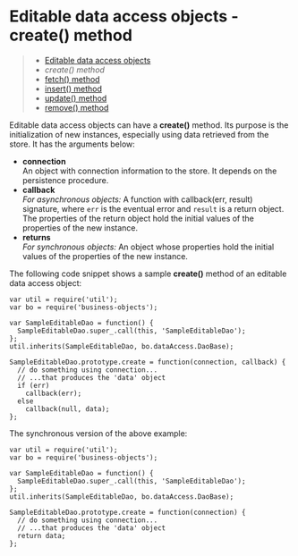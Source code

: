 # Editable data access objects - create() method

> * [Editable data access objects](/data-access/editable)
> * _create() method_
> * [fetch() method](fetch)
> * [insert() method](insert)
> * [update() method](update)
> * [remove() method](remove)

Editable data access objects can have a __create()__ method. Its purpose is
the initialization of new instances, especially using data retrieved from the store.
It has the arguments below:

* __connection__  
  An object with connection information to the store. It depends on
  the persistence procedure. 
* __callback__  
  _For asynchronous objects:_ A function with callback(err, result) signature, where
  `err` is the eventual error and `result` is a return object. The properties of the
  return object hold the initial values of the properties of the new instance.
* __returns__  
  _For synchronous objects:_ An object whose properties hold the initial values of the
  properties of the new instance.

The following code snippet shows a sample __create()__ method of an editable data access object:

```
var util = require('util');
var bo = require('business-objects');

var SampleEditableDao = function() {
  SampleEditableDao.super_.call(this, 'SampleEditableDao');
};
util.inherits(SampleEditableDao, bo.dataAccess.DaoBase);

SampleEditableDao.prototype.create = function(connection, callback) {
  // do something using connection...
  // ...that produces the 'data' object
  if (err)
    callback(err);
  else
    callback(null, data);
};
```

The synchronous version of the above example:

```
var util = require('util');
var bo = require('business-objects');

var SampleEditableDao = function() {
  SampleEditableDao.super_.call(this, 'SampleEditableDao');
};
util.inherits(SampleEditableDao, bo.dataAccess.DaoBase);

SampleEditableDao.prototype.create = function(connection) {
  // do something using connection...
  // ...that produces the 'data' object
  return data;
};
```
